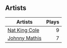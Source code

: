 ## Artists
Artists | Plays 
----- | -----: 
[Nat King Cole](/artists/nat-king-cole-3428) | 9
[Johnny Mathis](/artists/johnny-mathis-14581) | 7

